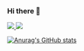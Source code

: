 ### Hi there 👋
<a href="https://www.linkedin.com/in/bk-m-b31631209/" target="_blank"><img src="https://img.shields.io/badge/LinkedIn-blue?style=plastic&logo=LinkedIn">
<a href="https://sdsf1225.tistory.com/" target="_blank"><img src="https://img.shields.io/badge/Blog-grey?style=plastic&logo=Tistory">
   
[![Anurag's GitHub stats](https://github-readme-stats.vercel.app/api?username=NIckmin96&theme=radical)](https://github.com/anuraghazra/github-readme-stats)  
<!--
**NIckmin96/NIckmin96** is a ✨ _special_ ✨ repository because its `README.md` (this file) appears on your GitHub profile.

Here are some ideas to get you started:

- 🔭 I’m currently working on ...
- 🌱 I’m currently learning ...
- 👯 I’m looking to collaborate on ...
- 🤔 I’m looking for help with ...
- 💬 Ask me about ...
- 📫 How to reach me: ...
- 😄 Pronouns: ...
- ⚡ Fun fact: ...
-->
